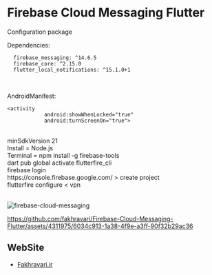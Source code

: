 # Firebase Cloud Messaging Flutter
Configuration package
<br/>

Dependencies:
```
  firebase_messaging: ^14.6.5
  firebase_core: ^2.15.0
  flutter_local_notifications: ^15.1.0+1
```
<br/>

AndroidManifest:
```
<activity
            android:showWhenLocked="true"
            android:turnScreenOn="true">
```
<br/>
minSdkVersion 21
<br/>
Install = Node.js <br/>
Terminal = npm install -g firebase-tools <br/>
dart pub global activate flutterfire_cli <br/>
firebase login <br/>
https://console.firebase.google.com/   >   create project <br/>
flutterfire configure     <    vpn <br/>

<br/>

![firebase-cloud-messaging](https://github.com/fakhravari/Firebase-Cloud-Messaging-Flutter/assets/4311975/a14c40f2-74b5-417d-ae4f-e082e2f18dd9)
<br/>


https://github.com/fakhravari/Firebase-Cloud-Messaging-Flutter/assets/4311975/6034c913-1a38-4f9e-a3ff-90f32b29ac36
 

## WebSite
- [Fakhravari.ir](https://fakhravari.ir)


